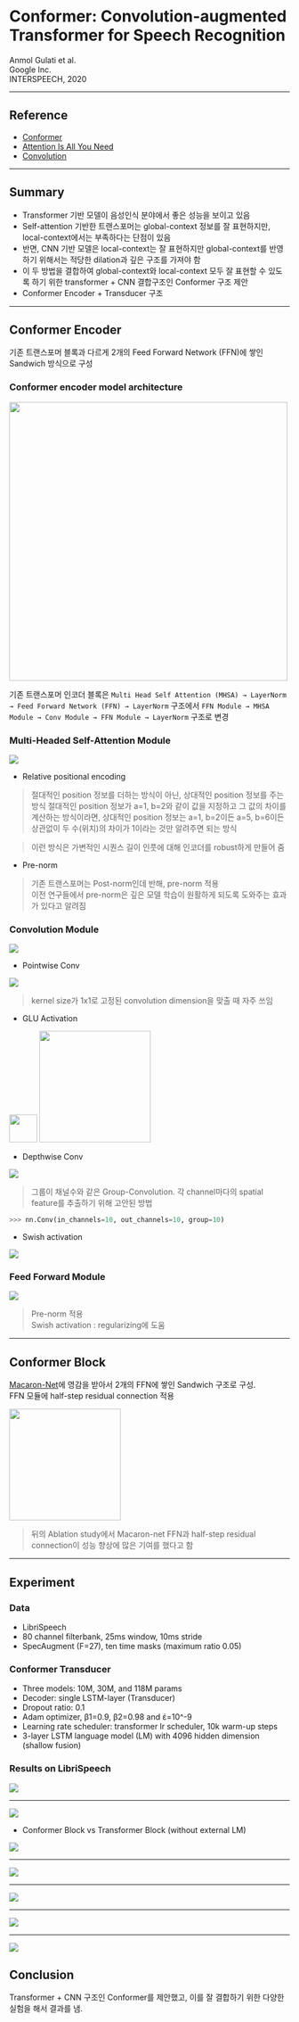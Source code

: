 # Conformer: Convolution-augmented Transformer for Speech Recognition  
  
Anmol Gulati et al.  
Google Inc.  
INTERSPEECH, 2020
  
***

## Reference
- [Conformer](https://arxiv.org/pdf/2005.08100.pdf)  
- [Attention Is All You Need](https://arxiv.org/abs/1706.03762)  
- [Convolution](https://hichoe95.tistory.com/48)
  
***
  
## Summary
- Transformer 기반 모델이 음성인식 분야에서 좋은 성능을 보이고 있음
- Self-attention 기반한 트랜스포머는 global-context 정보를 잘 표현하지만, local-context에서는 부족하다는 단점이 있음  
- 반면, CNN 기반 모델은 local-context는 잘 표현하지만 global-context를 반영하기 위해서는 적당한 dilation과 깊은 구조를 가져야 함  
- 이 두 방법을 결합하여 global-context와 local-context 모두 잘 표현할 수 있도록 하기 위한 transformer + CNN 결합구조인 Conformer 구조 제안  
- Conformer Encoder + Transducer 구조
  
***

## Conformer Encoder  
  
기존 트랜스포머 블록과 다르게 2개의 Feed Forward Network (FFN)에 쌓인 Sandwich 방식으로 구성

### Conformer encoder model architecture

<img src="https://user-images.githubusercontent.com/42150335/105320076-16af9980-5c09-11eb-86ec-b5146ac65812.png" height=500>   
  
기존 트랜스포머 인코더 블록은 `Multi Head Self Attention (MHSA) → LayerNorm → Feed Forward Network (FFN) → LayerNorm` 구조에서 `FFN Module → MHSA Module → Conv Module → FFN Module → LayerNorm` 구조로 변경  
  
### Multi-Headed Self-Attention Module  
  
<img src="https://images.deepai.org/converted-papers/2005.08100/x3.png">  
  
- Relative positional encoding  
> 절대적인 position 정보를 더하는 방식이 아닌, 상대적인 position 정보를 주는 방식
> 절대적인 position 정보가 a=1, b=2와 같이 값을 지정하고 그 값의 차이를 계산하는 방식이라면, 상대적인 position 정보는 a=1, b=2이든 a=5, b=6이든 상관없이 두 수(위치)의 차이가 1이라는 것만 알려주면 되는 방식
  
> 이런 방식은 가변적인 시퀀스 길이 인풋에 대해 인코더를 robust하게 만들어 줌

- Pre-norm  
> 기존 트랜스포머는 Post-norm인데 반해, pre-norm 적용  
> 이전 연구들에서 pre-norm은 깊은 모델 학습이 원활하게 되도록 도와주는 효과가 있다고 알려짐  

### Convolution Module
  
<img src="https://user-images.githubusercontent.com/42150335/105454437-30aeb200-5cc5-11eb-8624-1ea49b71c8cd.png">
  
- Pointwise Conv  
  
<img src="https://img1.daumcdn.net/thumb/R1280x0/?scode=mtistory2&fname=https%3A%2F%2Fblog.kakaocdn.net%2Fdn%2Fb8hxuL%2Fbtqw5f6QxMM%2Fk4gn4DUTEqPkqbJXusPAKk%2Fimg.png">  
  
> kernel size가 1x1로 고정된 convolution
> dimension을 맞출 때 자주 쓰임  
  
- GLU Activation  
  
<img src="https://miro.medium.com/max/1400/1*EwUvi3ATcVoa9Lm-2FwNUA.png" height=50>  
  
<img src="https://miro.medium.com/max/1400/1*4UZTVLQZSDV7gCsw2cn16Q.png" height=200>
  
- Depthwise Conv  
  
<img src="https://img1.daumcdn.net/thumb/R1280x0/?scode=mtistory2&fname=https%3A%2F%2Fblog.kakaocdn.net%2Fdn%2Fbw6Am5%2Fbtqw4n45UWN%2FqNYnywQjSGkzkOtl5Pkzc1%2Fimg.png">  
  
> 그룹이 채널수와 같은 Group-Convolution. 각 channel마다의 spatial feature를 추출하기 위해 고안된 방법

```python
>>> nn.Conv(in_channels=10, out_channels=10, group=10)
```
  
- Swish activation

<img src="https://blog.kakaocdn.net/dn/QbxpI/btqEHxducIg/hrmYfDLHDT4N1oqCtt74CK/img.png">
  
### Feed Forward Module
  
<img src="https://user-images.githubusercontent.com/1694368/103190710-1b847480-490d-11eb-8ea5-280749a32a24.png">
  
> Pre-norm 적용  
> Swish activation : regularizing에 도움
  
***

## Conformer Block
  
[Macaron-Net](https://arxiv.org/pdf/1906.02762.pdf)에 영감을 받아서 2개의 FFN에 쌓인 Sandwich 구조로 구성.  
FFN 모듈에 half-step residual connection 적용  
  
<img src="https://user-images.githubusercontent.com/42150335/105326425-13b8a700-5c11-11eb-804c-bd8efef6060b.png" height=200>  
  
> 뒤의 Ablation study에서 Macaron-net FFN과 half-step residual connection이 성능 향상에 많은 기여를 했다고 함  
  
***

## Experiment  
  
### Data
- LibriSpeech
- 80 channel filterbank, 25ms window, 10ms stride  
- SpecAugment (F=27), ten time masks (maximum ratio 0.05)
  
### Conformer Transducer
- Three models: 10M, 30M, and 118M params
- Decoder: single LSTM-layer (Transducer)
- Dropout ratio: 0.1
- Adam optimizer, β1=0.9, β2=0.98 and έ=10^-9
- Learning rate scheduler: transformer lr scheduler, 10k warm-up steps
- 3-layer LSTM language model (LM) with 4096 hidden dimension (shallow fusion)

### Results on LibriSpeech
  
<img src="https://user-images.githubusercontent.com/42150335/105327556-5cbd2b00-5c12-11eb-8714-2c0ce2c7a1b0.png">  
  
***

<img src="https://user-images.githubusercontent.com/42150335/105327620-752d4580-5c12-11eb-9091-433ce8700141.png">
  
- Conformer Block vs Transformer Block (without external LM)
  
<img src="https://user-images.githubusercontent.com/42150335/105327876-c9d0c080-5c12-11eb-8b02-948f87c5f47d.png">
  
***

<img src="https://user-images.githubusercontent.com/42150335/105328157-1916f100-5c13-11eb-9473-69ac0c658e15.png">  
  
***

<img src="https://user-images.githubusercontent.com/42150335/105328196-2338ef80-5c13-11eb-9e8a-50ff45bad7b5.png">
  
***
  
<img src="https://user-images.githubusercontent.com/42150335/105328376-54b1bb00-5c13-11eb-9059-38bc7361ba6d.png">

***
  
<img src="https://user-images.githubusercontent.com/42150335/105328408-5aa79c00-5c13-11eb-94b2-8ee455c8daca.png">
  
## Conclusion
  
Transformer + CNN 구조인 Conformer를 제안했고, 이를 잘 결합하기 위한 다양한 실험을 해서 결과를 냄.
